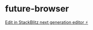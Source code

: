# future-browser

[Edit in StackBlitz next generation editor ⚡️](https://stackblitz.com/~/github.com/bitolodeonai7/future-browser)